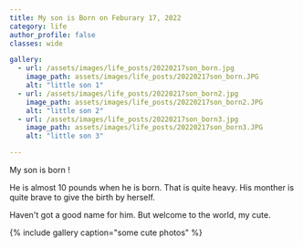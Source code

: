 ```yaml
---
title: My son is Born on Feburary 17, 2022
category: life
author_profile: false
classes: wide

gallery:
  - url: /assets/images/life_posts/20220217son_born.jpg
    image_path: assets/images/life_posts/20220217son_born.JPG
    alt: "little son 1"
  - url: /assets/images/life_posts/20220217son_born2.jpg
    image_path: assets/images/life_posts/20220217son_born2.JPG
    alt: "little son 2"
  - url: /assets/images/life_posts/20220217son_born3.jpg
    image_path: assets/images/life_posts/20220217son_born3.JPG
    alt: "little son 3"

---
```



My son is born ! 

He is almost 10 pounds when he is born. That is quite heavy. His monther is quite brave to give the birth by herself. 

Haven't got a good name for him. But welcome to the world, my cute. 

{% include gallery caption="some cute photos" %}

